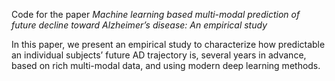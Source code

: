 Code for the paper _Machine learning based multi-modal prediction of future decline toward Alzheimer’s disease: An empirical study_

In this paper, we present an empirical study to characterize how predictable an individual subjects’ future AD trajectory is, several years in advance, based on rich multi-modal data, and using modern deep learning methods. 
